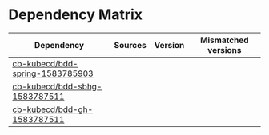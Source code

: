 # Dependency Matrix

Dependency | Sources | Version | Mismatched versions
---------- | ------- | ------- | -------------------
[cb-kubecd/bdd-spring-1583785903](https://github.com/cb-kubecd/bdd-spring-1583785903.git) |  | []() | 
[cb-kubecd/bdd-sbhg-1583787511](https://github.com/cb-kubecd/bdd-sbhg-1583787511.git) |  | []() | 
[cb-kubecd/bdd-gh-1583787511](https://github.com/cb-kubecd/bdd-gh-1583787511.git) |  | []() | 
